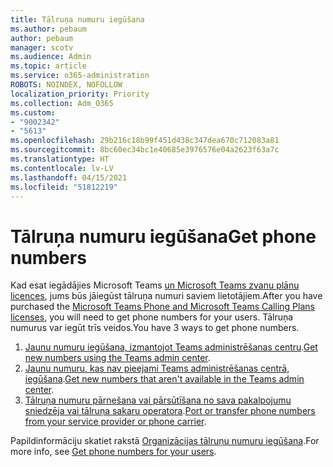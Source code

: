 ```yaml
---
title: Tālruņa numuru iegūšana
ms.author: pebaum
author: pebaum
manager: scotv
ms.audience: Admin
ms.topic: article
ms.service: o365-administration
ROBOTS: NOINDEX, NOFOLLOW
localization_priority: Priority
ms.collection: Adm_O365
ms.custom:
- "9002342"
- "5613"
ms.openlocfilehash: 29b216c18b99f451d438c347dea670c712083a81
ms.sourcegitcommit: 8bc60ec34bc1e40685e3976576e04a2623f63a7c
ms.translationtype: HT
ms.contentlocale: lv-LV
ms.lasthandoff: 04/15/2021
ms.locfileid: "51812219"
---
```

# <a name="get-phone-numbers"></a><span data-ttu-id="7c44e-102">Tālruņa numuru iegūšana</span><span class="sxs-lookup"><span data-stu-id="7c44e-102">Get phone numbers</span></span>

<span data-ttu-id="7c44e-103">Kad esat iegādājies Microsoft Teams [un Microsoft Teams zvanu plānu licences](https://docs.microsoft.com/MicrosoftTeams/setting-up-your-phone-system#step-2-buy-and-assign-phone-system-and-calling-plan-licenses), jums būs jāiegūst tālruņa numuri saviem lietotājiem.</span><span class="sxs-lookup"><span data-stu-id="7c44e-103">After you have purchased the [Microsoft Teams Phone and Microsoft Teams Calling Plans licenses](https://docs.microsoft.com/MicrosoftTeams/setting-up-your-phone-system#step-2-buy-and-assign-phone-system-and-calling-plan-licenses), you will need to get phone numbers for your users.</span></span> <span data-ttu-id="7c44e-104">Tālruņa numurus var iegūt trīs veidos.</span><span class="sxs-lookup"><span data-stu-id="7c44e-104">You have 3 ways to get phone numbers.</span></span>

1. <span data-ttu-id="7c44e-105">[Jaunu numuru iegūšana, izmantojot Teams administrēšanas centru](https://docs.microsoft.com/MicrosoftTeams/setting-up-your-phone-system#get-new-user-phone-numbers-using-the-teams-admin-center).</span><span class="sxs-lookup"><span data-stu-id="7c44e-105">[Get new numbers using the Teams admin center](https://docs.microsoft.com/MicrosoftTeams/setting-up-your-phone-system#get-new-user-phone-numbers-using-the-teams-admin-center).</span></span>
2. <span data-ttu-id="7c44e-106">[Jaunu numuru, kas nav pieejami Teams administrēšanas centrā, iegūšana](https://docs.microsoft.com/MicrosoftTeams/setting-up-your-phone-system#get-new-numbers-that-arent-available-in-the-teams-admin-center).</span><span class="sxs-lookup"><span data-stu-id="7c44e-106">[Get new numbers that aren't available in the Teams admin center](https://docs.microsoft.com/MicrosoftTeams/setting-up-your-phone-system#get-new-numbers-that-arent-available-in-the-teams-admin-center).</span></span>
3. <span data-ttu-id="7c44e-107">[Tālruņa numuru pārnešana vai pārsūtīšana no sava pakalpojumu sniedzēja vai tālruņa sakaru operatora](https://docs.microsoft.com/MicrosoftTeams/setting-up-your-phone-system#port-or-transfer-phone-numbers-from-your-service-provider-or-phone-carrier).</span><span class="sxs-lookup"><span data-stu-id="7c44e-107">[Port or transfer phone numbers from your service provider or phone carrier](https://docs.microsoft.com/MicrosoftTeams/setting-up-your-phone-system#port-or-transfer-phone-numbers-from-your-service-provider-or-phone-carrier).</span></span>

<span data-ttu-id="7c44e-108">Papildinformāciju skatiet rakstā [Organizācijas tālruņu numuru iegūšana](https://docs.microsoft.com/MicrosoftTeams/setting-up-your-phone-system#port-or-transfer-phone-numbers-from-your-service-provider-or-phone-carrier).</span><span class="sxs-lookup"><span data-stu-id="7c44e-108">For more info, see [Get phone numbers for your users](https://docs.microsoft.com/MicrosoftTeams/setting-up-your-phone-system#port-or-transfer-phone-numbers-from-your-service-provider-or-phone-carrier).</span></span>
